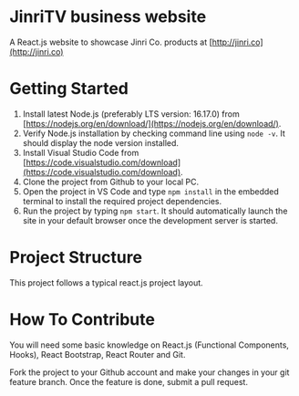 # JinriTV business website

A React.js website to showcase Jinri Co. products at [http://jinri.co](http://jinri.co)

# Getting Started

1. Install latest Node.js (preferably LTS version: 16.17.0) from [https://nodejs.org/en/download/](https://nodejs.org/en/download/).
2. Verify Node.js installation by checking command line using `node -v`. It should display the node version installed.
3. Install Visual Studio Code from [https://code.visualstudio.com/download](https://code.visualstudio.com/download).
4. Clone the project from Github to your local PC.
5. Open the project in VS Code and type `npm install` in the embedded terminal to install the required project dependencies.
6. Run the project by typing `npm start`. It should automatically launch the site in your default browser once the development server is started.

# Project Structure

This project follows a typical react.js project layout.

# How To Contribute

You will need some basic knowledge on React.js (Functional Components, Hooks), React Bootstrap, React Router and Git.

Fork the project to your Github account and make your changes in your git feature branch. Once the feature is done, submit a pull request.
